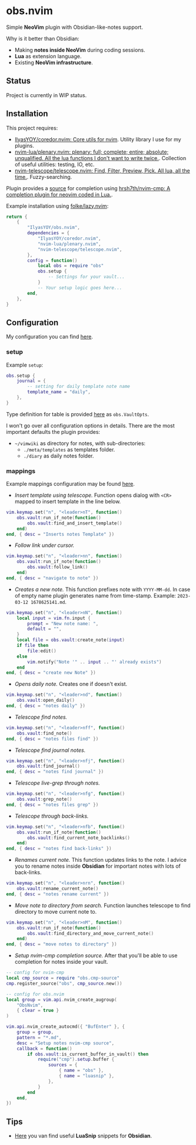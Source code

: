 # obs.nvim 

Simple **NeoVim** plugin with Obsidian-like-notes support.

Why is it better than Obsidian: 

- Making **notes inside NeoVim** during coding sessions.
- **Lua** as extension language.
- Existing **NeoVim infrastructure**.

## Status 

Project is currently in WIP status.

## Installation

This project requires: 

- [IlyasYOY/coredor.nvim: Core utils for nvim](https://github.com/IlyasYOY/coredor.nvim). Utility library I use for my plugins.
- [nvim-lua/plenary.nvim: plenary: full; complete; entire; absolute; unqualified. All the lua functions I don't want to write twice.](https://github.com/nvim-lua/plenary.nvim). Collection of useful utilities: testing, IO, etc.
- [nvim-telescope/telescope.nvim: Find, Filter, Preview, Pick. All lua, all the time.](https://github.com/nvim-telescope/telescope.nvim). Fuzzy-searching.

Plugin provides a [source](https://github.com/IlyasYOY/obs.nvim/blob/main/lua/obs/cmp-source.lua) for completion using [hrsh7th/nvim-cmp: A completion plugin for neovim coded in Lua.](https://github.com/hrsh7th/nvim-cmp).

Example installation using [folke/lazy.nvim](https://github.com/folke/lazy.nvim): 

```lua
return {
    {
        "IlyasYOY/obs.nvim",
        dependencies = {
            "IlyasYOY/coredor.nvim",
            "nvim-lua/plenary.nvim",
            "nvim-telescope/telescope.nvim",
        },
        config = function()
            local obs = require "obs"
            obs.setup {
                -- Settings for your vault...
            }
            -- Your setup logic goes here...
        end,
    },
}
```

## Configuration

My configuration you can find [here](https://github.com/IlyasYOY/dotfiles/blob/master/config/nvim/lua/plugins/obs.lua). 

### setup 

Example `setup`:

```lua 
obs.setup {
    journal = {
        -- setting for daily template note name
        template_name = "daily",
    },
}
```

Type definition for table is provided [here](https://github.com/IlyasYOY/obs.nvim/blob/main/lua/obs/vault.lua) as `obs.VaultOpts`.

I won't go over all configuration options in details. There are the most important defaults the plugin provides: 

- `~/vimwiki` as directory for notes, with sub-directories:
    - `./meta/templates` as templates folder.
    - `./diary` as daily notes folder.

### mappings 

Example mappings configuration may be found [here](https://github.com/IlyasYOY/dotfiles/blob/master/config/nvim/lua/plugins/obs.lua).  

- *Insert template using telescope.* Function opens dialog with `<CR>` mapped to insert template in the line below. 

```lua
vim.keymap.set("n", "<leader>nT", function()
    obs.vault:run_if_note(function()
        obs.vault:find_and_insert_template()
    end)
end, { desc = "Inserts notes Template" })
```

- *Follow link under cursor.*

```lua
vim.keymap.set("n", "<leader>nn", function()
    obs.vault:run_if_note(function()
        obs.vault:follow_link()
    end)
end, { desc = "navigate to note" })
```

- *Creates a new note.* This function prefixes note with `YYYY-MM-dd`. In case of empty name plugin generates name from time-stamp. Example: `2023-03-12 1678625141.md`.

```lua
vim.keymap.set("n", "<leader>nN", function()
    local input = vim.fn.input {
        prompt = "New note name: ",
        default = "",
    }
    local file = obs.vault:create_note(input)
    if file then
        file:edit()
    else
        vim.notify("Note '" .. input .. "' already exists")
    end
end, { desc = "create new Note" })
```

- *Opens daily note.* Creates one if doesn't exist. 

```lua
vim.keymap.set("n", "<leader>nd", function()
    obs.vault:open_daily()
end, { desc = "notes daily" })
```

- *Telescope find notes.*

```lua
vim.keymap.set("n", "<leader>nff", function()
    obs.vault:find_note()
end, { desc = "notes files find" })
```

- *Telescope find journal notes.*

```lua
vim.keymap.set("n", "<leader>nfj", function()
    obs.vault:find_journal()
end, { desc = "notes find journal" })
```

- *Telescope live-grep through notes.*

```lua
vim.keymap.set("n", "<leader>nfg", function()
    obs.vault:grep_note()
end, { desc = "notes files grep" })
```

- *Telescope through back-links.*

```lua
vim.keymap.set("n", "<leader>nfb", function()
    obs.vault:run_if_note(function()
        obs.vault:find_current_note_backlinks()
    end)
end, { desc = "notes find back-links" })
```

- *Renames current note.* This function updates links to the note. I advice you to rename notes inside **Obsidian** for important notes with lots of back-links.

```lua
vim.keymap.set("n", "<leader>nrn", function()
    obs.vault:rename_current_note()
end, { desc = "notes rename current" })
```

- *Move note to directory from search.* Function launches telescope to find directory to move current note to.

```lua
vim.keymap.set("n", "<leader>nM", function()
    obs.vault:run_if_note(function()
        obs.vault:find_directory_and_move_current_note()
    end)
end, { desc = "move notes to directory" })
```

- *Setup nvim-cmp completion source.* After that you'll be able to use completion for notes inside your vault.

```lua
-- config for nvim-cmp
local cmp_source = require "obs.cmp-source"
cmp.register_source("obs", cmp_source.new())

-- config for obs.nvim
local group = vim.api.nvim_create_augroup(
    "ObsNvim",
    { clear = true }
)

vim.api.nvim_create_autocmd({ "BufEnter" }, {
    group = group,
    pattern = "*.md",
    desc = "Setup notes nvim-cmp source",
    callback = function()
        if obs.vault:is_current_buffer_in_vault() then
            require("cmp").setup.buffer {
                sources = {
                    { name = "obs" },
                    { name = "luasnip" },
                },
            }
        end
    end,
})
```

## Tips 

- [Here](https://github.com/IlyasYOY/dotfiles/blob/master/config/nvim/snippets/markdown.lua) you van find useful **LuaSnip** snippets for **Obsidian**.
